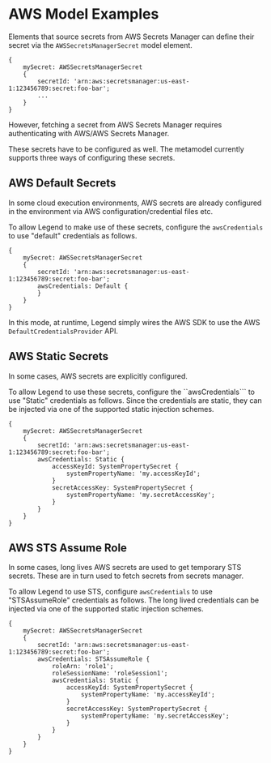 # AWS Model Examples 

Elements that source secrets from AWS Secrets Manager can define their secret via the ```AWSSecretsManagerSecret``` model element.

```
{
    mySecret: AWSSecretsManagerSecret
    {
        secretId: 'arn:aws:secretsmanager:us-east-1:123456789:secret:foo-bar';
        ...      
    }
}
```

However, fetching a secret from AWS Secrets Manager requires authenticating with AWS/AWS Secrets Manager. 

These secrets have to be configured as well. The metamodel currently supports three ways of configuring these secrets. 

## AWS Default Secrets 

In some cloud execution environments, AWS secrets are already configured in the environment via AWS configuration/credential files etc.  

To allow Legend to make use of these secrets, configure the ```awsCredentials``` to use "default" credentials as follows. 

```
{
    mySecret: AWSSecretsManagerSecret
    {
        secretId: 'arn:aws:secretsmanager:us-east-1:123456789:secret:foo-bar';
        awsCredentials: Default {
        }      
    }
}
```
In this mode, at runtime, Legend simply wires the AWS SDK to use the AWS `DefaultCredentialsProvider` API.

## AWS Static Secrets 

In some cases, AWS secrets are explicitly configured. 

To allow Legend to use these secrets, configure the ``awsCredentials``` to use "Static" credentials as follows. Since the credentials are static, they can be injected via one of the supported static injection schemes.

```
{
    mySecret: AWSSecretsManagerSecret
    {
        secretId: 'arn:aws:secretsmanager:us-east-1:123456789:secret:foo-bar';
        awsCredentials: Static {
            accessKeyId: SystemPropertySecret {
                systemPropertyName: 'my.accessKeyId';
            }
            secretAccessKey: SystemPropertySecret {
                systemPropertyName: 'my.secretAccessKey';
            }            
        }      
    }
}
```

## AWS STS Assume Role

In some cases, long lives AWS secrets are used to get temporary STS secrets. These are in turn used to fetch secrets from secrets manager. 

To allow Legend to use STS, configure ``awsCredentials`` to use "STSAssumeRole" credentials as follows. The long lived credentials can be injected via one of the supported static injection schemes.


```
{
    mySecret: AWSSecretsManagerSecret
    {
        secretId: 'arn:aws:secretsmanager:us-east-1:123456789:secret:foo-bar';
        awsCredentials: STSAssumeRole {
            roleArn: 'role1';
            roleSessionName: 'roleSession1';
            awsCredentials: Static {
                accessKeyId: SystemPropertySecret {
                    systemPropertyName: 'my.accessKeyId';
                }
                secretAccessKey: SystemPropertySecret {
                    systemPropertyName: 'my.secretAccessKey';
                }
            }            
        }      
    }
}
```